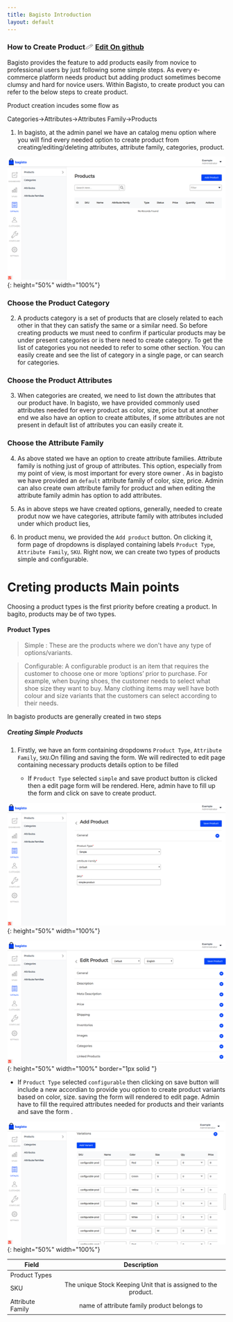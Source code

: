 ```yaml
---
title: Bagisto Introduction
layout: default
---
```


### How to Create Product<span class="edit-github"><img src="/assets/images/icons/Icon-Pencil-Large.svg" width="19px" height="13px"/> <a class="nav-link" href="https://github.com/bagisto/bagisto-docs">Edit On github</a></span>

Bagisto provides the feature to add products easily from novice to professional users by just following some simple steps. As every e-commerce platform needs product but adding product sometimes become clumsy and hard for novice users. Within Bagisto, to create product you can refer to the below steps to create product.

Product creation incudes some flow as

Categories->Attributes->Attributes Family->Products

1. In bagisto, at the admin panel we have an catalog menu option where you will find every needed option to create product from creating/editing/deleting attributes, attribute family, categories, product.

![product](assets/images/Bagisto_Docs_Images/create-product/product-page.png){: height="50%" width="100%"}

### Choose the Product Category

2. A products category is a set of products that are closely related to each other in that they can satisfy the same or a similar need. So before creating products we must need to confirm if particular products may be under present categories or is there need to create category. To get the list of categories you not needed to refer to some other section. You can easily create and see the list of category in a single page, or can search for categories.

### Choose the Product Attributes

3. When categories are created, we need to list down the attributes that our product have. In bagisto, we have provided commonly used attributes needed for every product as color, size, price but at another end we also have an option to create attibutes, if some attributes are not present in default list of attributes you can easily create it.

### Choose the Attribute Family

4. As above stated we have an option to create attribute families. Attribute family is nothing just of group of attributes. This option, especially from my point of view, is most important for every store owner . As in bagisto we have provided an `default` attribute family of color, size, price. Admin can also create own attribute family for product and when editing the attribute family admin has option to add attributes.

5. As in above steps we have created options, generally, needed to create produt now we have categories, attribute family with attributes included under which product lies,

6. In product menu, we provided the `Add product` button. On clicking it, form page of dropdowns is displayed containing labels `Product Type`, `Attribute Family`, `SKU`.
Right now, we can create two types of products simple and configurable.


# Creting products Main points

Choosing a product types is the first priority before creating a product. In bagito, products may be of two types.

#### Product Types

>Simple : These are the products where we don't have any type of options/variants.

>Configurable: A configurable product is an item that requires the customer to choose one or more ‘options’ prior to purchase. For example, when buying shoes, the customer needs to select what shoe size they want to buy. Many clothing items may well have both colour and size variants that the customers can select according to their needs.

In bagisto products are generally created in two steps

##### Creating Simple Products

1. Firstly, we have an form containing dropdowns `Product Type`,  `Attribute Family`,   `SKU`.On filling and saving the form. We will redirected to edit page containing necessary products details option to be filled

   * If `Product Type` selected `simple` and save product button is clicked then a edit page form will be rendered. Here, admin have to fill up the form and click on save to create product.

![products](assets/images/Bagisto_Docs_Images/create-product/simple-product-add.png){: height="50%" width="100%"}

![products](assets/images/Bagisto_Docs_Images/create-product/simple-edit-product.png){: height="50%" width="100%" border="1px solid "}

   * If `Product Type` selected `configurable` then clicking on save button will include a new accordian to provide you option to create product variants based on color, size.  saving the form will rendered to edit page. Admin have to fill the required attributes needed for products and their variants and save the form .

![Configurable products](assets/images/Bagisto_Docs_Images/create-product/configurable-variants.png){: height="50%" width="100%"}

| Field | Description        |
| ------------- |:-------------:|
| Product Types    | |
| SKU  |  The unique Stock Keeping Unit that is assigned to the product.  |
| Attribute Family | name of attribute family product belongs to |

